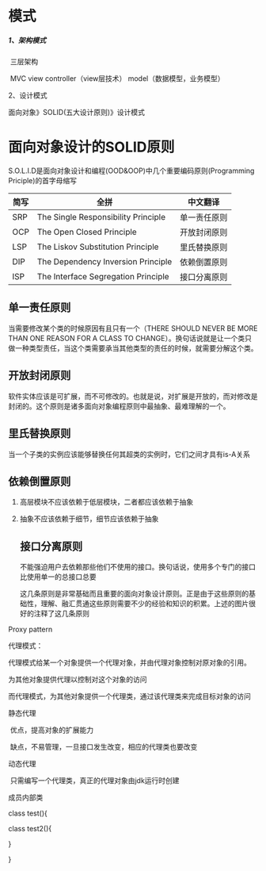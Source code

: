 # 模式

##### 1、架构模式

​	三层架构

​	MVC view controller（view层技术）  model（数据模型，业务模型）

2、设计模式

面向对象》SOLID(五大设计原则)》设计模式



# 面向对象设计的SOLID原则

S.O.L.I.D是面向对象设计和编程(OOD&OOP)中几个重要编码原则(Programming Priciple)的首字母缩写

| 简写 | 全拼                                | 中文翻译     |
| ---- | ----------------------------------- | ------------ |
| SRP  | The Single Responsibility Principle | 单一责任原则 |
| OCP  | The Open Closed Principle           | 开放封闭原则 |
| LSP  | The Liskov Substitution Principle   | 里氏替换原则 |
| DIP  | The Dependency Inversion Principle  | 依赖倒置原则 |
| ISP  | The Interface Segregation Principle | 接口分离原则 |

## 单一责任原则

当需要修改某个类的时候原因有且只有一个（THERE SHOULD NEVER BE MORE THAN ONE REASON FOR A CLASS TO CHANGE）。换句话说就是让一个类只做一种类型责任，当这个类需要承当其他类型的责任的时候，就需要分解这个类。

## 开放封闭原则

软件实体应该是可扩展，而不可修改的。也就是说，对扩展是开放的，而对修改是封闭的。这个原则是诸多面向对象编程原则中最抽象、最难理解的一个。

## 里氏替换原则

当一个子类的实例应该能够替换任何其超类的实例时，它们之间才具有is-A关系

## 依赖倒置原则

1. 高层模块不应该依赖于低层模块，二者都应该依赖于抽象

2. 抽象不应该依赖于细节，细节应该依赖于抽象

   

   ## 接口分离原则

   不能强迫用户去依赖那些他们不使用的接口。换句话说，使用多个专门的接口比使用单一的总接口总要

   这几条原则是非常基础而且重要的面向对象设计原则。正是由于这些原则的基础性，理解、融汇贯通这些原则需要不少的经验和知识的积累。上述的图片很好的注释了这几条原则



Proxy pattern

代理模式：

代理模式给某一个对象提供一个代理对象，并由代理对象控制对原对象的引用。

为其他对象提供代理以控制对这个对象的访问

而代理模式，为其他对象提供一个代理类，通过该代理类来完成目标对象的访问

静态代理

​	优点，提高对象的扩展能力

​	缺点，不易管理，一旦接口发生改变，相应的代理类也要改变

动态代理

​	只需编写一个代理类，真正的代理对象由jdk运行时创建



成员内部类

class test(){

  class test2(){

}

}